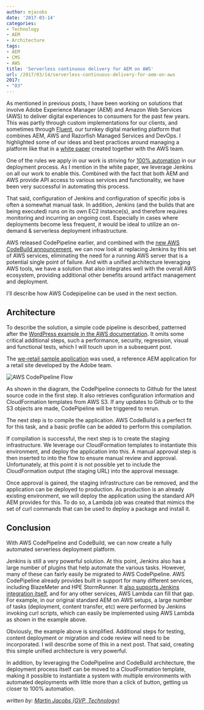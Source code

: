 ```yaml
---
author: mjacobs
date: '2017-03-14'
categories:
- Technology
- AEM
- Architecture
tags:
- AEM
- CMS
- AWS
title: 'Serverless continuous delivery for AEM on AWS'
url: /2017/03/14/serverless-continuous-delivery-for-aem-on-aws
2017:
- "03"
---
```


As mentioned in previous posts, I have been working on solutions that involve Adobe Experience Manager (AEM) and Amazon Web Services (AWS) to deliver digital experiences to consumers for the past few years. This was partly through custom implementations for our clients, and sometimes through [Fluent](/2014/10/14/the-razorfish-digital-platform-maturity-model), our turnkey digital marketing platform that combines AEM, AWS and Razorfish Managed Services and DevOps. I highlighted some of our ideas and best practices around managing a platform like that in a [white paper](https://d0.awsstatic.com/whitepapers/Adobe%20AEM%20on%20AWS.pdf) created together with the AWS team.

One of the rules we apply in our work is striving for [100% automation](/2016/02/10/the-cloud-and-the-100-automation-rule/index.html) in our deployment process. As I mention in the white paper, we leverage Jenkins on all our work to enable this. Combined with the fact that both AEM and AWS provide API access to various services and functionality, we have been very successful in automating this process.

That said, configuration of Jenkins and configuration of specific jobs is often a somewhat manual task. In addition, Jenkins (and the builds that are being executed) runs on its own EC2 instance(s), and therefore requires monitoring and incurring an ongoing cost. Especially in cases where deployments become less frequent, it would be ideal to utilize an on-demand & serverless deployment infrastructure.

AWS released CodePipeline earlier, and combined with the [new AWS CodeBuild announcement](http://aws.amazon.com/blogs/aws/aws-codebuild-fully-managed-build-service/), we can now look at replacing Jenkins by this set of AWS services, eliminating the need for a running AWS server that is a potential single point of failure. And with a unified architecture leveraging AWS tools, we have a solution that also integrates well with the overall AWS ecosystem, providing additional other benefits around artifact management and deployment.

I'll describe how AWS Codepipeline can be used in the next section.

Architecture
-----------

To describe the solution, a simple code pipeline is described, patterned after the [WordPress example in the AWS documentation](http://docs.aws.amazon.com/AWSCloudFormation/latest/UserGuide/continuous-delivery-codepipeline-basic-walkthrough.html). It omits some critical additional steps, such a performance, security, regression, visual and functional tests, which I will touch upon in a subsequent post. 

The [we-retail sample application](http://github.com/Adobe-Marketing-Cloud/aem-sample-we-retail) was used, a reference AEM application for a retail site developed by the Adobe team.

![AWS CodePipeline Flow](/media/CodePipeline.jpg "AWS CodePipeline Flow")

As shown in the diagram, the CodePipeline connects to Github for the latest source code in the first step. It also retrieves configuration information and CloudFormation templates from AWS S3. If any updates to Github or to the S3 objects are made, CodePipeline will be triggered to rerun.

The next step is to compile the application. AWS CodeBuild is a perfect fit for this task, and a basic profile can be added to perform this compilation.

If compilation is successful, the next step is to create the staging infrastructure. We leverage our CloudFormation templates to instantiate this environment, and deploy the application into this. A manual approval step is then inserted to into the flow to ensure manual review and approval. Unfortunately, at this point it is not possible yet to include the CloudFormation output (the staging URL) into the approval message.

Once approval is gained, the staging infrastructure can be removed, and the application can be deployed to production. As production is an already existing environment, we will deploy the application using the standard API AEM provides for this. To do so, a Lambda job was created that mimics the set of curl commands that can be used to deploy a package and install it.

Conclusion
--------

With AWS CodePipeline and CodeBuild, we can now create a fully automated serverless deployment platform.

Jenkins is still a very powerful solution. At this point, Jenkins also has a large number of plugins that help automate the various tasks. However, many of these can fairly easily be migrated to AWS CodePipeline. AWS CodePipeline already provides built in support for many different services, including BlazeMeter and HPE StormRunner. It [also supports Jenkins integration itself](http://github.com/awslabs/aws-codepipeline-plugin-for-jenkins), and for any other services, AWS Lambda can fill that gap. For example, in our original standard AEM on AWS setups, a large number of tasks (deployment, content transfer, etc) were performed by Jenkins invoking curl scripts, which can easily be implemented using AWS Lambda as shown in the example above. 

Obviously, the example above is simplified. Additional steps for testing, content deployment or migration and code review will need to be incorporated. I will describe some of this in a next post. That said, creating this simple unified architecture is very powerful.

In addition, by leveraging the CodePipeline and CodeBuild architecture, the deployment process itself can be moved to a CloudFormation template, making it possible to instantiate a system with multiple environments with automated deployments with little more than a click of button, getting us closer to 100% automation.

_written by: [Martin Jacobs (GVP, Technology)](https://www.linkedin.com/in/martinjacobs1)_

